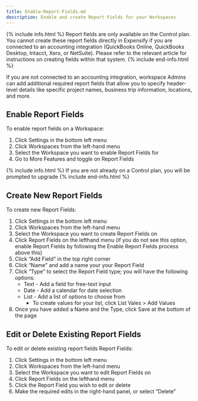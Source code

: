 ```yaml
---
title: Enable-Report-Fields.md
description: Enable and create Report Fields for your Workspaces
---
```


{% include info.html %}
Report fields are only available on the Control plan. You cannot create these report fields directly in Expensify if you are connected to an accounting integration (QuickBooks Online, QuickBooks Desktop, Intacct, Xero, or NetSuite). Please refer to the relevant article for instructions on creating fields within that system.
{% include end-info.html %}

If you are not connected to an accounting integration, workspace Admins can add additional required report fields that allow you to specify header-level details like specific project names, business trip information, locations, and more.

## Enable Report Fields 
To enable report fields on a Workspace:

1. Click Settings in the bottom left menu
2. Click Workspaces from the left-hand menu
3. Select the Workspace you want to enable Report Fields for 
4. Go to More Features and toggle on Report Fields

{% include info.html %}
If you are not already on a Control plan, you will be prompted to upgrade
{% include end-info.html %}

## Create New Report Fields
To create new Report Fields:

1. Click Settings in the bottom left menu
2. Click Workspaces from the left-hand menu
3. Select the Workspace you want to create Report Fields on
4. Click Report Fields on the lefthand menu (if you do not see this option, enable Report Fields by following the Enable Report Fields process above this)
5. Click “Add Field” in the top right corner
6. Click “Name” and add a name your your Report Field
7. Click “Type” to select the Report Field type; you will have the following options:
   - Text - Add a field for free-text input
   - Date - Add a calendar for date selection
   - List - Add a list of options to choose from
       - To create values for your list, click List Vales > Add Values
8. Once you have added a Name and the Type, click Save at the bottom of the page

## Edit or Delete Existing Report Fields
To edit or delete existing report fields  Report Fields:

1. Click Settings in the bottom left menu
2. Click Workspaces from the left-hand menu
3. Select the Workspace you want to edit Report Fields on
4. Click Report Fields on the lefthand menu 
5. Click the Report Field you wish to edit or delete
6. Make the required edits in the right-hand panel, or select “Delete”



